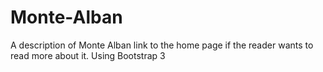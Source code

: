 # Monte-Alban
A description of Monte Alban link to the home page if the reader wants to read more about it.
Using Bootstrap 3
